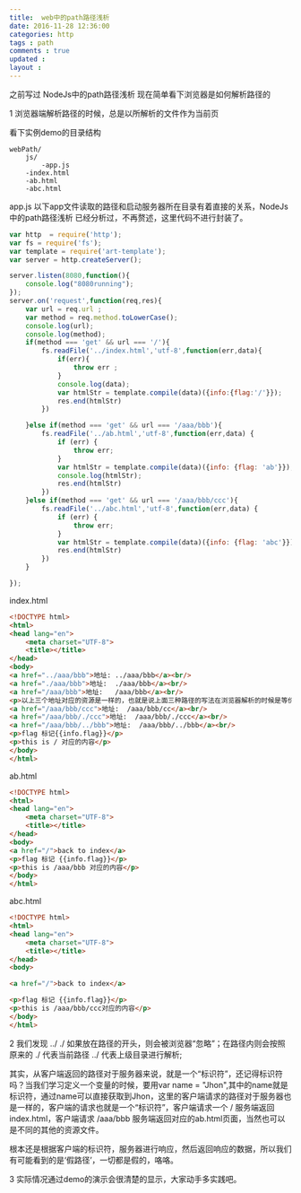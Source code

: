 ```yaml
---
title:  web中的path路径浅析
date: 2016-11-28 12:36:00
categories: http
tags : path
comments : true 
updated : 
layout : 
---
```


之前写过 NodeJs中的path路径浅析 现在简单看下浏览器是如何解析路径的

1 浏览器端解析路径的时候，总是以所解析的文件作为当前页

看下实例demo的目录结构

```
webPath/ 
	js/
	    -app.js
	-index.html
	-ab.html
	-abc.html
```

app.js  以下app文件读取的路径和启动服务器所在目录有着直接的关系，NodeJs中的path路径浅析 已经分析过，不再赘述，这里代码不进行封装了。

```javascript
var http  = require('http');
var fs = require('fs');
var template = require('art-template');
var server = http.createServer();

server.listen(8080,function(){
    console.log("8080running");
});
server.on('request',function(req,res){
    var url = req.url ;
    var method = req.method.toLowerCase();
    console.log(url);
    console.log(method);
    if(method === 'get' && url === '/'){
        fs.readFile('../index.html','utf-8',function(err,data){
            if(err){
                throw err ;
            }
            console.log(data);
            var htmlStr = template.compile(data)({info:{flag:'/'}});
            res.end(htmlStr)
        })

    }else if(method === 'get' && url === '/aaa/bbb'){
        fs.readFile('../ab.html','utf-8',function(err,data) {
            if (err) {
                throw err;
            }
            var htmlStr = template.compile(data)({info: {flag: 'ab'}});
            console.log(htmlStr);
            res.end(htmlStr)
        })
    }else if(method === 'get' && url === '/aaa/bbb/ccc'){
        fs.readFile('../abc.html','utf-8',function(err,data) {
            if (err) {
                throw err;
            }
            var htmlStr = template.compile(data)({info: {flag: 'abc'}});
            res.end(htmlStr)
        })
    }

});
```

index.html

```html
<!DOCTYPE html>
<html>
<head lang="en">
    <meta charset="UTF-8">
    <title></title>
</head>
<body>
<a href="../aaa/bbb">地址: ../aaa/bbb</a><br/>
<a href="./aaa/bbb">地址:  ./aaa/bbb</a><br/>
<a href="/aaa/bbb">地址:   /aaa/bbb</a><br/>
<p>以上三个地址对应的资源是一样的，也就是说上面三种路径的写法在浏览器解析的时候是等价的</p>
<a href="/aaa/bbb/ccc">地址:  /aaa/bbb/cc</a><br/>
<a href="/aaa/bbb/./ccc">地址:  /aaa/bbb/./ccc</a><br/>
<a href="/aaa/bbb/../bbb">地址:  /aaa/bbb/../bbb</a><br/>
<p>flag 标记{{info.flag}}</p>
<p>this is / 对应的内容</p>
</body>
</html>
```

ab.html

```html
<!DOCTYPE html>
<html>
<head lang="en">
    <meta charset="UTF-8">
    <title></title>
</head>
<body>
<a href="/">back to index</a>
<p>flag 标记 {{info.flag}}</p>
<p>this is /aaa/bbb 对应的内容</p>
</body>
</html>
```

abc.html

```html
<!DOCTYPE html>
<html>
<head lang="en">
    <meta charset="UTF-8">
    <title></title>
</head>
<body>

<a href="/">back to index</a>

<p>flag 标记 {{info.flag}}</p>
<p>this is /aaa/bbb/ccc对应的内容</p>
</body>
</html>
```

2  我们发现 ../   ./  如果放在路径的开头，则会被浏览器“忽略”；在路径内则会按照原来的 ./ 代表当前路径  ../ 代表上级目录进行解析;

其实，从客户端返回的路径对于服务器来说，就是一个“标识符”，还记得标识符吗？当我们学习定义一个变量的时候，要用var  name = "Jhon",其中的name就是标识符，通过name可以直接获取到Jhon，这里的客户端请求的路径对于服务器也是一样的，客户端的请求也就是一个“标识符”，客户端请求一个 /  服务端返回index.html，客户端请求 /aaa/bbb  服务端返回对应的ab.html页面，当然也可以是不同的其他的资源文件。

根本还是根据客户端的标识符，服务器进行响应，然后返回响应的数据，所以我们有可能看到的是‘假路径’，一切都是假的，咯咯。

3 实际情况通过demo的演示会很清楚的显示，大家动手多实践吧。

